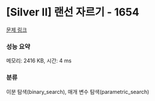 # [Silver II] 랜선 자르기 - 1654 

[문제 링크](https://www.acmicpc.net/problem/1654) 

### 성능 요약

메모리: 2416 KB, 시간: 4 ms

### 분류

이분 탐색(binary_search), 매개 변수 탐색(parametric_search)

